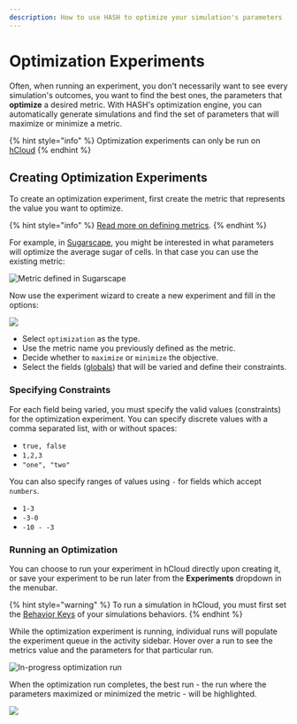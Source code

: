 ```yaml
---
description: How to use HASH to optimize your simulation's parameters
---
```


# Optimization Experiments

Often, when running an experiment, you don't necessarily want to see every simulation's outcomes, you want to find the best ones, the parameters that **optimize** a desired metric. With HASH's optimization engine, you can automatically generate simulations and find the set of parameters that will maximize or minimize a metric.

{% hint style="info" %}
Optimization experiments can only be run on [hCloud](../../h.cloud.md)
{% endhint %}

## Creating Optimization Experiments

To create an optimization experiment, first create the metric that represents the value you want to optimize.

{% hint style="info" %}
[Read more on defining metrics](../../views/analysis/metrics.md).
{% endhint %}

For example, in [Sugarscape](https://staging.hash.ai/@hash/sugarscape/stable), you might be interested in what parameters will optimize the average sugar of cells. In that case you can use the existing metric:

![Metric defined in Sugarscape](../../../.gitbook/assets/image%20%2858%29.png)

Now use the experiment wizard to create a new experiment and fill in the options:

![](../../../.gitbook/assets/image%20%2860%29%20%281%29.png)

* Select `optimization` as the type.
* Use the metric name you previously defined as the metric.
* Decide whether to `maximize` or `minimize` the objective.
* Select the fields \([globals](../../configuration/)\) that will be varied and define their constraints.

### Specifying Constraints

For each field being varied, you must specify the valid values \(constraints\) for the optimization experiment. You can specify discrete values with a comma separated list, with or without spaces:

* `true, false`
* `1,2,3`
* `"one", "two"`

You can also specify ranges of values using `-` for fields which accept `numbers`.

* `1-3`
* `-3-0`
* `-10 - -3`

### Running an Optimization

You can choose to run your experiment in hCloud directly upon creating it, or save your experiment to be run later from the **Experiments** dropdown in the menubar.

{% hint style="warning" %}
To run a simulation in hCloud, you must first set the [Behavior Keys](../../behaviors/behavior-keys/) of your simulations behaviors.
{% endhint %}

While the optimization experiment is running, individual runs will populate the experiment queue in the activity sidebar. Hover over a run to see the metrics value and the parameters for that particular run.

![In-progress optimization run](../../../.gitbook/assets/image%20%2860%29.png)

When the optimization run completes, the best run - the run where the parameters maximized or minimized the metric - will be highlighted.

![](../../../.gitbook/assets/image%20%2861%29.png)

